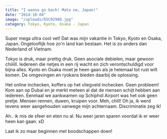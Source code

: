 ```yaml
---
title: "I wanna go back! Mata ne, Japan!"
date: "2014-10-04"
image: "/uploads/DSC02980.jpg"
category: Tokyo, Kyoto, Osaka - Japan
---
```


Super mega ultra cool vet! Dat was mijn vakantie in Tokyo, Kyoto en Osaka, Japan. Ongelooflijk hoe zo'n land kan bestaan. Het is zo anders dan Nederland of Vietnam.

Tokyo is druk, maar prettig druk. Geen asociale debielen, maar gewoon chiiiill. Iedereen die netjes in een rij wacht en zich verontschuldigd voor bijna alles. Kyoto en Osaka moet je heen gaan als je helemaal tot rust wilt komen. De omgevingen en ryokans bieden daarbij de oplossing.

Het online inchecken, koffers op het vliegveld inchecken. Geen probleem! Kom aan op Dubai en je merkt meteen al dat de mensen schijt hebben aan iedereen. Eenmaal we aankwamen op Schiphol Airport was het ook geen pretje. Mensen rennen, duwen, kruipen voor. Meh, chill! Oh ja, ik werd tevens weer aangehouden vanwege mijn achternaam. Discriminatie zeg ik!

Ah.. ik mis de sfeer en eten nu al. Nu weer jaren sparen voordat ik er weer heen kan gaan. xD

Laat ik zo maar beginnen met boodschappen doen!

